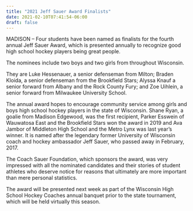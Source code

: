 ```yaml
---
title: "2021 Jeff Sauer Award Finalists"
date: 2021-02-10T07:41:54-06:00
draft: false
---
```


MADISON – Four students have been named as finalists for the fourth annual Jeff
Sauer Award, which is presented annually to recognize good high school hockey 
players being great people.

The nominees include two boys and two girls from throughout Wisconsin.

They are Luke Hessenauer, a senior defenseman from Milton; Braden Kloida, a 
senior defenseman from the Brookfield Stars; Alyssa Knauf a senior forward from 
Albany and the Rock County Fury; and Zoe Uihlein, a senior forward from 
Milwaukee University School.

The annual award hopes to encourage community service among girls and boys high
school hockey players in the state of Wisconsin. Shane Ryan, a goalie from 
Madison Edgewood, was the first recipient, Parker Esswein of Wauwatosa East and 
the Brookfield Stars won the award in 2019 and Ava Jambor of Middleton High 
School and the Metro Lynx was last year’s winner. It is named after the 
legendary former University of Wisconsin coach and hockey ambassador Jeff Sauer, 
who passed away in February, 2017.

The Coach Sauer Foundation, which sponsors the award, was very impressed with 
all the nominated candidates and their stories of student athletes who deserve 
notice for reasons that ultimately are more important than mere personal 
statistics.

The award will be presented next week as part of the Wisconsin High School 
Hockey Coaches annual banquet prior to the state tournament, which will be held
virtually this season.

